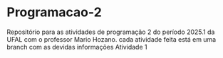 # Programacao-2
Repositório para as atividades de programação 2 do período 2025.1 da UFAL com o professor Mario Hozano. 
cada atividade feita está em uma branch com as devidas informações
Atividade 1
